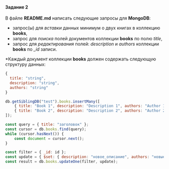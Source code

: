 #### Задание 2

В файле **README.md** написать следующие запросы для **MongoDB**:

-   запрос(ы) для _вставки_ данных минимум о двух книгах в коллекцию **books**,
-   запрос для _поиска_ полей документов коллекции **books** по полю _title_,
-   запрос для _редактирования_ полей: _description_ и _authors_ коллекции **books** по _\_id_ записи.

\*Каждый документ коллекции **books** должен содержать следующую структуру данных:

```javascript
{
  title: "string",
  description: "string",
  authors: "string"
}
```

```javascript
db.getSiblingDB("test").books.insertMany([
    { title: "Book 1", description: "Description 1", authors: "Author 1" },
    { title: "Book 2", description: "Description 2", authors: "Author 2" },
]);
```

```javascript
const query = { title: "заголовок" };
const cursor = db.books.find(query);
while (cursor.hasNext()) {
    const document = cursor.next();
}
```

```javascript
const filter = { _id: id };
const update = { $set: { description: "новое_описание", authors: "новые_авторы" } };
const result = db.books.updateOne(filter, update);
```
